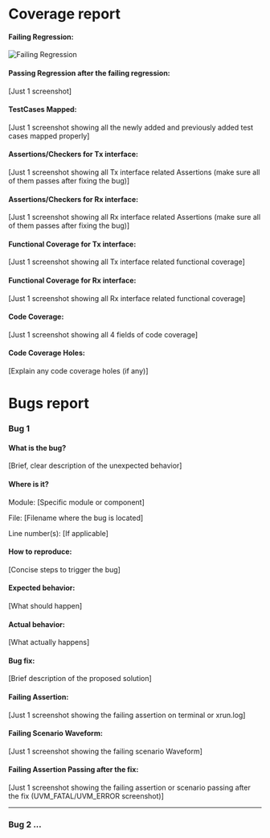 # Coverage report


#### Failing Regression:
![Failing Regression](work/sim/screenshots/error_reg.png)


#### Passing Regression after the failing regression:
[Just 1 screenshot]

#### TestCases Mapped:
[Just 1 screenshot showing all the newly added and previously added test cases mapped properly]

#### Assertions/Checkers for Tx interface:
[Just 1 screenshot showing all Tx interface related Assertions (make sure all of them passes after fixing the bug)]

#### Assertions/Checkers for Rx interface:
[Just 1 screenshot showing all Rx interface related Assertions (make sure all of them passes after fixing the bug)]

#### Functional Coverage for Tx interface:
[Just 1 screenshot showing all Tx interface related functional coverage]

#### Functional Coverage for Rx interface:
[Just 1 screenshot showing all Rx interface related functional coverage]

#### Code Coverage:
[Just 1 screenshot showing all 4 fields of code coverage]

#### Code Coverage Holes:
[Explain any code coverage holes (if any)]


# Bugs report


### Bug 1

#### What is the bug?
[Brief, clear description of the unexpected behavior]

#### Where is it?
Module: [Specific module or component]

File: [Filename where the bug is located]

Line number(s): [If applicable]

#### How to reproduce:
[Concise steps to trigger the bug]

#### Expected behavior:
[What should happen]

#### Actual behavior:
[What actually happens]

#### Bug fix:
[Brief description of the proposed solution]

#### Failing Assertion:
[Just 1 screenshot showing the failing assertion on terminal or xrun.log]

#### Failing Scenario Waveform:
[Just 1 screenshot showing the failing scenario Waveform]

#### Failing Assertion Passing after the fix:
[Just 1 screenshot showing the failing assertion or scenario passing after the fix (UVM_FATAL/UVM_ERROR screenshot)]

___

### Bug 2 ...
